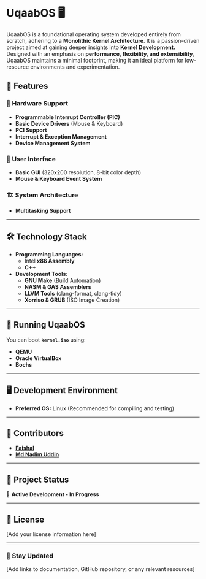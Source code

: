 # UqaabOS 🖥️

UqaabOS is a foundational operating system developed entirely from scratch, adhering to a **Monolithic Kernel Architecture**. It is a passion-driven project aimed at gaining deeper insights into **Kernel Development.** Designed with an emphasis on **performance, flexibility, and extensibility**, UqaabOS maintains a minimal footprint, making it an ideal platform for low-resource environments and experimentation.

## 🚀 Features

### 🔧 Hardware Support

- **Programmable Interrupt Controller (PIC)**
- **Basic Device Drivers** (Mouse & Keyboard)
- **PCI Support**
- **Interrupt & Exception Management**
- **Device Management System**

### 🎨 User Interface

- **Basic GUI** (320x200 resolution, 8-bit color depth)
- **Mouse & Keyboard Event System**

### 🏗 System Architecture

- **Multitasking Support**

---

## 🛠 Technology Stack

- **Programming Languages:**
  - Intel **x86 Assembly**
  - **C++**
- **Development Tools:**
  - **GNU Make** (Build Automation)
  - **NASM & GAS Assemblers**
  - **LLVM Tools** (clang-format, clang-tidy)
  - **Xorriso & GRUB** (ISO Image Creation)

---

## 🏃 Running UqaabOS

You can boot **`kernel.iso`** using:

- **QEMU**
- **Oracle VirtualBox**
- **Bochs**

---

## 🖥 Development Environment

- **Preferred OS:** Linux (Recommended for compiling and testing)

---

## 👥 Contributors

- **[Faishal](https://github.com/faishal882)**
- **[Md Nadim Uddin](https://github.com/MdNadimUddin01)**

---

## 📌 Project Status

🚧 **Active Development - In Progress**

---

## 📜 License

[Add your license information here]

---

### 🔗 Stay Updated

[Add links to documentation, GitHub repository, or any relevant resources]

